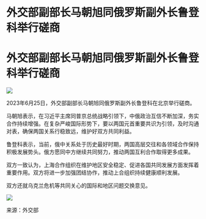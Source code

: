 # 外交部副部长马朝旭同俄罗斯副外长鲁登科举行磋商

# 外交部副部长马朝旭同俄罗斯副外长鲁登科举行磋商

![](https://inews.gtimg.com/om_bt/OFwu9AGr1bmjR6vBA9MUrRnA7HMT5vWn02AII04qGaqRoAA/1000)

2023年6月25日，外交部副部长马朝旭同俄罗斯副外长鲁登科在北京举行磋商。

马朝旭表示，在习近平主席同普京总统战略引领下，中俄政治互信不断加深，务实合作持续增强。在复杂严峻国际形势下，要以两国元首重要共识为引领，及时沟通对表，确保两国关系行稳致远，维护好双方共同利益。

鲁登科表示，当前，俄中关系处于历史最好时期，两国高层交往和各领域合作保持积极发展势头。俄方愿同中方继续共同努力，推动两国互利合作取得更多成果。

双方一致认为，上海合作组织在维护地区安全稳定、促进各国共同发展方面发挥着重要作用。双方将进一步加强团结协作，推动上合组织持续健康顺利发展。

双方还就乌克兰危机等共同关心的国际和地区问题交换意见。

![](https://inews.gtimg.com/om_bt/OXormVRSi13J2K4xNcKHkUcpcMg3GxYQmEO2fhyfIOGGQAA/1000)

来源：外交部

